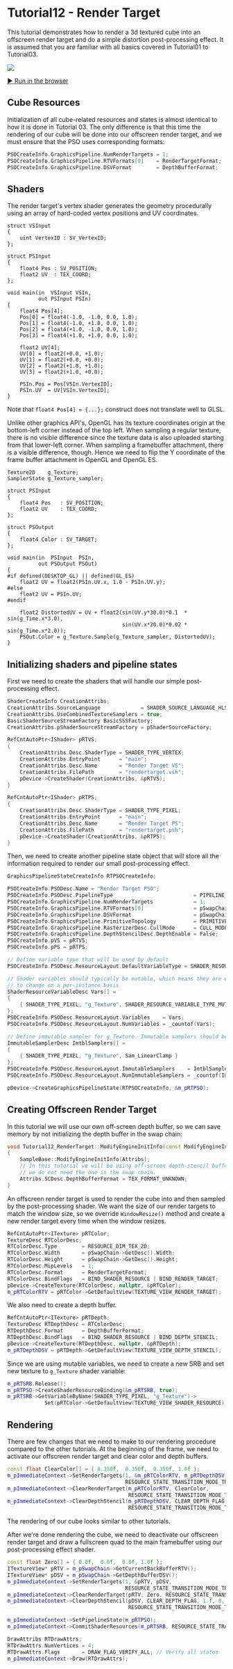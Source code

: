 # Tutorial12 - Render Target

This tutorial demonstrates how to render a 3d textured cube into an offscreen render 
target and do a simple distortion post-processing effect. It is assumed
that you are familiar with all basics covered in Tutorial01 to Tutorial03.

![](Animation_Large.gif)

[:arrow_forward: Run in the browser](https://diligentgraphics.github.io/wasm-modules/Tutorial12_RenderTarget/Tutorial12_RenderTarget.html)

## Cube Resources

Initialization of all cube-related resources and states is almost identical to how it is done
in Tutorial 03. The only difference is that this time the rendering of our cube will be done
into our offscreen render target, and we must ensure that the PSO uses corresponding formats:

```cpp
PSOCreateInfo.GraphicsPipeline.NumRenderTargets = 1;
PSOCreateInfo.GraphicsPipeline.RTVFormats[0]    = RenderTargetFormat;
PSOCreateInfo.GraphicsPipeline.DSVFormat        = DepthBufferFormat;
```

## Shaders

The render target's vertex shader generates the geometry procedurally using an array of hard-coded
vertex positions and UV coordinates.

```hlsl
struct VSInput
{
    uint VertexID : SV_VertexID;
};

struct PSInput
{
    float4 Pos : SV_POSITION;
    float2 UV  : TEX_COORD;
};

void main(in  VSInput VSIn,
          out PSInput PSIn)
{
    float4 Pos[4];
    Pos[0] = float4(-1.0, -1.0, 0.0, 1.0);
    Pos[1] = float4(-1.0, +1.0, 0.0, 1.0);
    Pos[2] = float4(+1.0, -1.0, 0.0, 1.0);
    Pos[3] = float4(+1.0, +1.0, 0.0, 1.0);

    float2 UV[4];
    UV[0] = float2(+0.0, +1.0);
    UV[1] = float2(+0.0, +0.0);
    UV[2] = float2(+1.0, +1.0);
    UV[3] = float2(+1.0, +0.0);

    PSIn.Pos = Pos[VSIn.VertexID];
    PSIn.UV  = UV[VSIn.VertexID];
}
```

Note that `float4 Pos[4] = {...};` construct does not translate well to GLSL.

Unlike other graphics API's, OpenGL has its texture coordinates origin at the bottom-left corner instead of the top left.
When sampling a regular texture, there is no visible difference since the texture data is also uploaded starting from
that lower-left corner. When sampling a framebuffer attachment, there is a visible difference, though. Hence we need
to flip the Y coordinate of the frame buffer attachment in OpenGL and OpenGL ES.

```hlsl
Texture2D    g_Texture;
SamplerState g_Texture_sampler;

struct PSInput
{
    float4 Pos   : SV_POSITION;
    float2 UV    : TEX_COORD;
};

struct PSOutput
{
    float4 Color : SV_TARGET;
};

void main(in  PSInput  PSIn,
          out PSOutput PSOut)
{
#if defined(DESKTOP_GL) || defined(GL_ES)
    float2 UV = float2(PSIn.UV.x, 1.0 - PSIn.UV.y);
#else
    float2 UV = PSIn.UV;
#endif

    float2 DistortedUV = UV + float2(sin(UV.y*30.0)*0.1  * sin(g_Time.x*3.0),
                                     sin(UV.x*20.0)*0.02 * sin(g_Time.x*2.0));
    PSOut.Color = g_Texture.Sample(g_Texture_sampler, DistortedUV);
}
```

## Initializing shaders and pipeline states

First we need to create the shaders that will handle our simple post-processing effect.

```cpp
ShaderCreateInfo CreationAttribs;
CreationAttribs.SourceLanguage             = SHADER_SOURCE_LANGUAGE_HLSL;
CreationAttribs.UseCombinedTextureSamplers = true;
BasicShaderSourceStreamFactory BasicSSSFactory;
CreationAttribs.pShaderSourceStreamFactory = pShaderSourceFactory;

RefCntAutoPtr<IShader> pRTVS;
{
    CreationAttribs.Desc.ShaderType = SHADER_TYPE_VERTEX;
    CreationAttribs.EntryPoint      = "main";
    CreationAttribs.Desc.Name       = "Render Target VS";
    CreationAttribs.FilePath        = "rendertarget.vsh";
    pDevice->CreateShader(CreationAttribs, &pRTVS);
}

RefCntAutoPtr<IShader> pRTPS;
{
    CreationAttribs.Desc.ShaderType = SHADER_TYPE_PIXEL;
    CreationAttribs.EntryPoint      = "main";
    CreationAttribs.Desc.Name       = "Render Target PS";
    CreationAttribs.FilePath        = "rendertarget.psh";
    pDevice->CreateShader(CreationAttribs, &pRTPS);
}
```

Then, we need to create another pipeline state object that will store all the information
required to render our small post-processing effect.

```cpp
GraphicsPipelineStateCreateInfo RTPSOCreateInfo;

PSOCreateInfo.PSODesc.Name = "Render Target PSO";
PSOCreateInfo.PSODesc.PipelineType                          = PIPELINE_TYPE_GRAPHICS;
PSOCreateInfo.GraphicsPipeline.NumRenderTargets             = 1;
PSOCreateInfo.GraphicsPipeline.RTVFormats[0]                = pSwapChain->GetDesc().ColorBufferFormat;
PSOCreateInfo.GraphicsPipeline.DSVFormat                    = pSwapChain->GetDesc().DepthBufferFormat;
PSOCreateInfo.GraphicsPipeline.PrimitiveTopology            = PRIMITIVE_TOPOLOGY_TRIANGLE_STRIP;
PSOCreateInfo.GraphicsPipeline.RasterizerDesc.CullMode      = CULL_MODE_BACK;
PSOCreateInfo.GraphicsPipeline.DepthStencilDesc.DepthEnable = False;
PSOCreateInfo.pVS = pRTVS;
PSOCreateInfo.pPS = pRTPS;

// Define variable type that will be used by default
PSOCreateInfo.PSODesc.ResourceLayout.DefaultVariableType = SHADER_RESOURCE_VARIABLE_TYPE_STATIC;

// Shader variables should typically be mutable, which means they are expected
// to change on a per-instance basis
ShaderResourceVariableDesc Vars[] =
{
    { SHADER_TYPE_PIXEL, "g_Texture", SHADER_RESOURCE_VARIABLE_TYPE_MUTABLE }
};
PSOCreateInfo.PSODesc.ResourceLayout.Variables    = Vars;
PSOCreateInfo.PSODesc.ResourceLayout.NumVariables = _countof(Vars);

// Define immutable sampler for g_Texture. Immutable samplers should be used whenever possible
ImmutableSamplerDesc ImtblSamplers[] =
{
    { SHADER_TYPE_PIXEL, "g_Texture", Sam_LinearClamp }
};
PSOCreateInfo.PSODesc.ResourceLayout.ImmutableSamplers    = ImtblSamplers;
PSOCreateInfo.PSODesc.ResourceLayout.NumImmutableSamplers = _countof(ImtblSamplers);

pDevice->CreateGraphicsPipelineState(RTPSOCreateInfo, &m_pRTPSO);
```

## Creating Offscreen Render Target

In this tutorial we will use our own off-screen depth buffer, so we can
save memory by not initializing the depth buffer in the swap chain:

```cpp
void Tutorial12_RenderTarget::ModifyEngineInitInfo(const ModifyEngineInitInfoAttribs& Attribs)
{
    SampleBase::ModifyEngineInitInfo(Attribs);
    // In this tutorial we will be using off-screen depth-stencil buffer, so
    // we do not need the one in the swap chain.
    Attribs.SCDesc.DepthBufferFormat = TEX_FORMAT_UNKNOWN;
}
```

An offscreen render target is used to render the cube into and then sampled by the post-processing shader.
We want the size of our render targets to match the window size, so we override `WindowResize()` method and
create a new render target every time when the window resizes.

```cpp
RefCntAutoPtr<ITexture> pRTColor;
TextureDesc RTColorDesc;
RTColorDesc.Type        = RESOURCE_DIM_TEX_2D;
RTColorDesc.Width       = pSwapChain->GetDesc().Width;
RTColorDesc.Height      = pSwapChain->GetDesc().Height;
RTColorDesc.MipLevels   = 1;
RTColorDesc.Format      = RenderTargetFormat;
RTColorDesc.BindFlags   = BIND_SHADER_RESOURCE | BIND_RENDER_TARGET;
pDevice->CreateTexture(RTColorDesc, nullptr, &pRTColor);
m_pRTColorRTV = pRTColor->GetDefaultView(TEXTURE_VIEW_RENDER_TARGET);
```

We also need to create a depth buffer.

```cpp
RefCntAutoPtr<ITexture> pRTDepth;
TextureDesc RTDepthDesc = RTColorDesc;
RTDepthDesc.Format      = DepthBufferFormat;
RTDepthDesc.BindFlags   = BIND_SHADER_RESOURCE | BIND_DEPTH_STENCIL;
pDevice->CreateTexture(RTDepthDesc, nullptr, &pRTDepth);
m_pRTDepthDSV = pRTDepth->GetDefaultView(TEXTURE_VIEW_DEPTH_STENCIL);
```

Since we are using mutable variables, we need to create a new SRB and set new 
texture to `g_Texture` shader variable:

```cpp
m_pRTSRB.Release();
m_pRTPSO->CreateShaderResourceBinding(&m_pRTSRB, true);
m_pRTSRB->GetVariableByName(SHADER_TYPE_PIXEL, "g_Texture")->
            Set(pRTColor->GetDefaultView(TEXTURE_VIEW_SHADER_RESOURCE));
```

## Rendering

There are few changes that we need to make to our rendering procedure compared to the other tutorials.
At the beginning of the frame, we need to activate our offscreen render target and clear color and depth
buffers.

```cpp
const float ClearColor[] = { 0.350f,  0.350f,  0.350f, 1.0f };
m_pImmediateContext->SetRenderTargets(1, &m_pRTColorRTV, m_pRTDepthDSV,
                                      RESOURCE_STATE_TRANSITION_MODE_TRANSITION);
m_pImmediateContext->ClearRenderTarget(m_pRTColorRTV, ClearColor,
                                       RESOURCE_STATE_TRANSITION_MODE_TRANSITION);
m_pImmediateContext->ClearDepthStencil(m_pRTDepthDSV, CLEAR_DEPTH_FLAG, 1.0f, 0,
                                       RESOURCE_STATE_TRANSITION_MODE_TRANSITION);
```

The rendering of our cube looks similar to other tutorials.

After we're done rendering the cube, we need to deactivate our offscreen render target and draw a fullscreen quad
to the main framebuffer using our post-processing effect shader.

```cpp
const float Zero[] = { 0.0f,  0.0f,  0.0f, 1.0f };
ITextureView* pRTV = m_pSwapChain->GetCurrentBackBufferRTV();
ITextureView* pDSV = m_pSwapChain->GetDepthBufferDSV();
m_pImmediateContext->SetRenderTargets(1, &pRTV, pDSV,
                                      RESOURCE_STATE_TRANSITION_MODE_TRANSITION);
m_pImmediateContext->ClearRenderTarget(pRTV, Zero, RESOURCE_STATE_TRANSITION_MODE_TRANSITION);
m_pImmediateContext->ClearDepthStencil(pDSV, CLEAR_DEPTH_FLAG, 1.f, 0,
                                       RESOURCE_STATE_TRANSITION_MODE_TRANSITION);

m_pImmediateContext->SetPipelineState(m_pRTPSO);
m_pImmediateContext->CommitShaderResources(m_pRTSRB, RESOURCE_STATE_TRANSITION_MODE_TRANSITION);

DrawAttribs RTDrawAttrs;
RTDrawAttrs.NumVertices = 4;
RTDrawAttrs.Flags       = DRAW_FLAG_VERIFY_ALL; // Verify all states
m_pImmediateContext->Draw(RTDrawAttrs);
```
